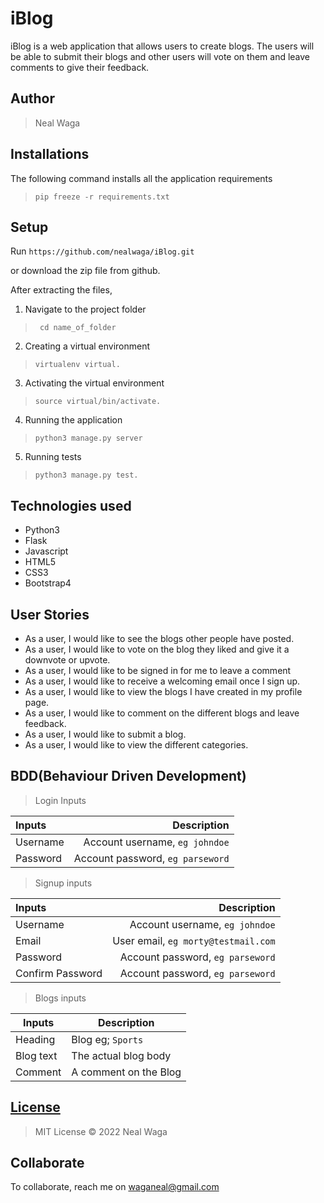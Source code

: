 # iBlog
iBlog is a web application that allows users to create blogs. The users will be able to submit their  blogs and other users will vote on them and leave comments to give their feedback.


## Author
> Neal Waga


## Installations

The following command installs all the application requirements
>``pip freeze -r requirements.txt``

## Setup
Run 
``https://github.com/nealwaga/iBlog.git``

or download the zip file from github.

After extracting the files, 

1. Navigate to the project folder
>`` cd name_of_folder`` 

2. Creating a virtual environment
>``virtualenv virtual.``

3. Activating the virtual environment
>``source virtual/bin/activate.``

4. Running the application
>``python3 manage.py server``

5. Running tests

 > ``python3 manage.py test.``

## Technologies used
* Python3
* Flask
* Javascript
* HTML5
* CSS3
* Bootstrap4

## User Stories
* As a user, I would like to see the blogs other people have posted.
* As a user, I would like to vote on the blog they liked and give it a downvote or upvote.
* As a user, I would like to be signed in for me to leave a comment
* As a user, I would like to receive a welcoming email once I sign up.
* As a user, I would like to view the blogs I have created in my profile page.
* As a user, I would like to comment on the different blogs and leave feedback.
* As a user, I would like to submit a blog.
* As a user, I would like to view the different categories. 

## BDD(Behaviour Driven Development)
>Login Inputs

| Inputs |  Description |
| :---         |          ---: |
| Username  | Account username, ``eg johndoe``|
| Password  | Account password, ``eg parseword``|

>Signup inputs

| Inputs |  Description |
| :---         |          ---: |
| Username  | Account username, ``eg johndoe``|
| Email  | User email, ``eg morty@testmail.com``|
| Password  | Account password, ``eg parseword``|
| Confirm Password  | Account password, ``eg parseword``|

> Blogs inputs

| Inputs | Description  |
|---|---|
|  Heading | Blog eg; ``Sports``  |
|  Blog text| The actual blog body|
| Comment| A comment on the Blog|


## [License](https://github.com/nealwaga/iBlog/master/LICENSE)
> MIT License &copy; 2022 Neal Waga 

## Collaborate
To collaborate, reach me on [waganeal@gmail.com]()